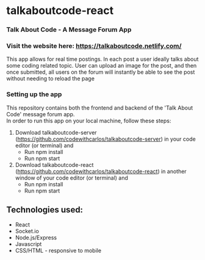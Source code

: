# talkaboutcode-react

### Talk About Code - A Message Forum App
### Visit the website here: https://talkaboutcode.netlify.com/

This app allows for real time postings. In each post a user ideally talks about some coding related topic. User can upload an image for the post, and then once submitted, all users on the forum will instantly be able to see the post without needing to reload the page

### Setting up the app

This repository contains both the frontend and backend of the 'Talk About Code' message forum app.
<br>
In order to run this app on your local machine, follow these steps:
<br>

1. Download talkaboutcode-server (https://github.com/codewithcarlos/talkaboutcode-server) in your code editor (or terminal) and
   - Run npm install
   - Run npm start
2. Download talkaboutcode-react (https://github.com/codewithcarlos/talkaboutcode-react) in another window of your code editor (or terminal) and
   - Run npm install
   - Run npm start

## Technologies used:

- React
- Socket.io
- Node.js/Express
- Javascript
- CSS/HTML - responsive to mobile
